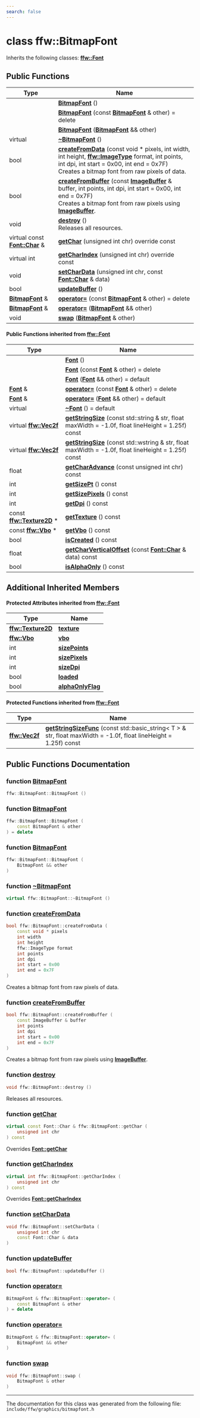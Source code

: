 ```yaml
---
search: false
---
```


# class ffw::BitmapFont



Inherits the following classes: **[ffw::Font](classffw_1_1_font.md)**

## Public Functions

|Type|Name|
|-----|-----|
||[**BitmapFont**](classffw_1_1_bitmap_font.md#1ad0907f3ba510c9e515dfa636c7f1d4ad) () |
||[**BitmapFont**](classffw_1_1_bitmap_font.md#1a4d41c66bfb70dc247ec709471836e0f9) (const **[BitmapFont](classffw_1_1_bitmap_font.md)** & other) = delete |
||[**BitmapFont**](classffw_1_1_bitmap_font.md#1a98008c5f211aeb6c9a374fca15576f62) (**[BitmapFont](classffw_1_1_bitmap_font.md)** && other) |
|virtual |[**~BitmapFont**](classffw_1_1_bitmap_font.md#1a3fc686a3f4f3c33ce58a87cae5bd80a1) () |
|bool|[**createFromData**](classffw_1_1_bitmap_font.md#1af55375606c317f92f4423dd18f9c307d) (const void \* pixels, int width, int height, **[ffw::ImageType](namespaceffw.md#1a92226423d9aa0edfe0ca1dde2141e028)** format, int points, int dpi, int start = 0x00, int end = 0x7F) <br>Creates a bitmap font from raw pixels of data. |
|bool|[**createFromBuffer**](classffw_1_1_bitmap_font.md#1a811b27e1ebce4ec73cb3b0449ecc51f0) (const **[ImageBuffer](classffw_1_1_image_buffer.md)** & buffer, int points, int dpi, int start = 0x00, int end = 0x7F) <br>Creates a bitmap font from raw pixels using **[ImageBuffer](classffw_1_1_image_buffer.md)**. |
|void|[**destroy**](classffw_1_1_bitmap_font.md#1a5094d5e65e0fda707ff6b17f1381662e) () <br>Releases all resources. |
|virtual const **[Font::Char](structffw_1_1_font_1_1_char.md)** &|[**getChar**](classffw_1_1_bitmap_font.md#1a0785ff6eee3e85c5501e5c85df74f72a) (unsigned int chr) override const |
|virtual int|[**getCharIndex**](classffw_1_1_bitmap_font.md#1ab897a764b7b18180a24f8e1cae0931ed) (unsigned int chr) override const |
|void|[**setCharData**](classffw_1_1_bitmap_font.md#1a14884030d06c4d5a184b849363715ef6) (unsigned int chr, const **[Font::Char](structffw_1_1_font_1_1_char.md)** & data) |
|bool|[**updateBuffer**](classffw_1_1_bitmap_font.md#1a00aa0bda3fa051d03e4828fb8cff941c) () |
|**[BitmapFont](classffw_1_1_bitmap_font.md)** &|[**operator=**](classffw_1_1_bitmap_font.md#1a2ec5a588263487c8300501c6d3ae7d04) (const **[BitmapFont](classffw_1_1_bitmap_font.md)** & other) = delete |
|**[BitmapFont](classffw_1_1_bitmap_font.md)** &|[**operator=**](classffw_1_1_bitmap_font.md#1a42dfd5bfbdd748aa381db7f7e2fd3d1b) (**[BitmapFont](classffw_1_1_bitmap_font.md)** && other) |
|void|[**swap**](classffw_1_1_bitmap_font.md#1a8d4c1e075a9a23b6b79f1d135a2a3d05) (**[BitmapFont](classffw_1_1_bitmap_font.md)** & other) |


#### Public Functions inherited from [ffw::Font](classffw_1_1_font.md)

|Type|Name|
|-----|-----|
||[**Font**](classffw_1_1_font.md#1a61607295e4f95fba5cf189f0bf46e972) () |
||[**Font**](classffw_1_1_font.md#1a625968999be1f55607ba2c241e99c2bb) (const **[Font](classffw_1_1_font.md)** & other) = delete |
||[**Font**](classffw_1_1_font.md#1a7b07abd846095b2b3211e1d1e41775c5) (**[Font](classffw_1_1_font.md)** && other) = default |
|**[Font](classffw_1_1_font.md)** &|[**operator=**](classffw_1_1_font.md#1a1506af1c9de421dac45dad7a9d1b0e26) (const **[Font](classffw_1_1_font.md)** & other) = delete |
|**[Font](classffw_1_1_font.md)** &|[**operator=**](classffw_1_1_font.md#1adc829453376092c01873ccf869e3b905) (**[Font](classffw_1_1_font.md)** && other) = default |
|virtual |[**~Font**](classffw_1_1_font.md#1af64aa991e6e53e3b55105a2eb0239ea4) () = default |
|virtual **[ffw::Vec2f](group__math_.md#ga44573357c25b7969b4391ca0ae427636)**|[**getStringSize**](classffw_1_1_font.md#1a954e31facabcb58c18608283156390ee) (const std::string & str, float maxWidth = -1.0f, float lineHeight = 1.25f) const |
|virtual **[ffw::Vec2f](group__math_.md#ga44573357c25b7969b4391ca0ae427636)**|[**getStringSize**](classffw_1_1_font.md#1a447d1fb84909315000d1d568e2561b86) (const std::wstring & str, float maxWidth = -1.0f, float lineHeight = 1.25f) const |
|float|[**getCharAdvance**](classffw_1_1_font.md#1ab41de9dad062dd9c58ddc360c8acc32b) (const unsigned int chr) const |
|int|[**getSizePt**](classffw_1_1_font.md#1a1444b58cd884fcfb51258bebfe44a66c) () const |
|int|[**getSizePixels**](classffw_1_1_font.md#1a546770fa3a6e1f7283aac00b517663bb) () const |
|int|[**getDpi**](classffw_1_1_font.md#1a1a54d225c828f3002d968be8029fe4e7) () const |
|const **[ffw::Texture2D](classffw_1_1_texture2_d.md)** \*|[**getTexture**](classffw_1_1_font.md#1a41d4bdf18626cdf0966604f374cb82ca) () const |
|const **[ffw::Vbo](classffw_1_1_vbo.md)** \*|[**getVbo**](classffw_1_1_font.md#1a01e39c0120f78fd4d02a23b5cf3be8f3) () const |
|bool|[**isCreated**](classffw_1_1_font.md#1a2acdf7da8b48924b2217b63cc9938159) () const |
|float|[**getCharVerticalOffset**](classffw_1_1_font.md#1a7a3dbb693585c2d93d250825d54b39ce) (const **[Font::Char](structffw_1_1_font_1_1_char.md)** & data) const |
|bool|[**isAlphaOnly**](classffw_1_1_font.md#1a6d9a0f5530f479c867b7551feb237dd1) () const |


## Additional Inherited Members

#### Protected Attributes inherited from [ffw::Font](classffw_1_1_font.md)

|Type|Name|
|-----|-----|
|**[ffw::Texture2D](classffw_1_1_texture2_d.md)**|[**texture**](classffw_1_1_font.md#1a96a1030319180307da5322396d4e8e60)|
|**[ffw::Vbo](classffw_1_1_vbo.md)**|[**vbo**](classffw_1_1_font.md#1aba21fcc25aa3b5c32c0ae29830050d63)|
|int|[**sizePoints**](classffw_1_1_font.md#1aac80550ace3764960015b74adec74b81)|
|int|[**sizePixels**](classffw_1_1_font.md#1a1e5b3dfe80eb10fa1eb57e70c7e21a20)|
|int|[**sizeDpi**](classffw_1_1_font.md#1aaefb97b6ca7379f96004ad65fffe82ca)|
|bool|[**loaded**](classffw_1_1_font.md#1a65171077ae4df6cfb81613fc6ad2fdc0)|
|bool|[**alphaOnlyFlag**](classffw_1_1_font.md#1a2d4f2fd91ed5a903723e31a8a6ef9f98)|


#### Protected Functions inherited from [ffw::Font](classffw_1_1_font.md)

|Type|Name|
|-----|-----|
|**[ffw::Vec2f](group__math_.md#ga44573357c25b7969b4391ca0ae427636)**|[**getStringSizeFunc**](classffw_1_1_font.md#1a3508a473bb23d35064d8e8f18df8a438) (const std::basic\_string< T > & str, float maxWidth = -1.0f, float lineHeight = 1.25f) const |


## Public Functions Documentation

### function <a id="1ad0907f3ba510c9e515dfa636c7f1d4ad" href="#1ad0907f3ba510c9e515dfa636c7f1d4ad">BitmapFont</a>

```cpp
ffw::BitmapFont::BitmapFont ()
```



### function <a id="1a4d41c66bfb70dc247ec709471836e0f9" href="#1a4d41c66bfb70dc247ec709471836e0f9">BitmapFont</a>

```cpp
ffw::BitmapFont::BitmapFont (
    const BitmapFont & other
) = delete
```



### function <a id="1a98008c5f211aeb6c9a374fca15576f62" href="#1a98008c5f211aeb6c9a374fca15576f62">BitmapFont</a>

```cpp
ffw::BitmapFont::BitmapFont (
    BitmapFont && other
)
```



### function <a id="1a3fc686a3f4f3c33ce58a87cae5bd80a1" href="#1a3fc686a3f4f3c33ce58a87cae5bd80a1">~BitmapFont</a>

```cpp
virtual ffw::BitmapFont::~BitmapFont ()
```



### function <a id="1af55375606c317f92f4423dd18f9c307d" href="#1af55375606c317f92f4423dd18f9c307d">createFromData</a>

```cpp
bool ffw::BitmapFont::createFromData (
    const void * pixels
    int width
    int height
    ffw::ImageType format
    int points
    int dpi
    int start = 0x00
    int end = 0x7F
)
```

Creates a bitmap font from raw pixels of data. 


### function <a id="1a811b27e1ebce4ec73cb3b0449ecc51f0" href="#1a811b27e1ebce4ec73cb3b0449ecc51f0">createFromBuffer</a>

```cpp
bool ffw::BitmapFont::createFromBuffer (
    const ImageBuffer & buffer
    int points
    int dpi
    int start = 0x00
    int end = 0x7F
)
```

Creates a bitmap font from raw pixels using **[ImageBuffer](classffw_1_1_image_buffer.md)**. 


### function <a id="1a5094d5e65e0fda707ff6b17f1381662e" href="#1a5094d5e65e0fda707ff6b17f1381662e">destroy</a>

```cpp
void ffw::BitmapFont::destroy ()
```

Releases all resources. 


### function <a id="1a0785ff6eee3e85c5501e5c85df74f72a" href="#1a0785ff6eee3e85c5501e5c85df74f72a">getChar</a>

```cpp
virtual const Font::Char & ffw::BitmapFont::getChar (
    unsigned int chr
) const
```

Overrides **[Font::getChar](classffw_1_1_font.md#1ac377ea34f700ab2c2281e66a93610a75)**


### function <a id="1ab897a764b7b18180a24f8e1cae0931ed" href="#1ab897a764b7b18180a24f8e1cae0931ed">getCharIndex</a>

```cpp
virtual int ffw::BitmapFont::getCharIndex (
    unsigned int chr
) const
```

Overrides **[Font::getCharIndex](classffw_1_1_font.md#1ac41292d33971a660fe9bed10ea39504e)**


### function <a id="1a14884030d06c4d5a184b849363715ef6" href="#1a14884030d06c4d5a184b849363715ef6">setCharData</a>

```cpp
void ffw::BitmapFont::setCharData (
    unsigned int chr
    const Font::Char & data
)
```



### function <a id="1a00aa0bda3fa051d03e4828fb8cff941c" href="#1a00aa0bda3fa051d03e4828fb8cff941c">updateBuffer</a>

```cpp
bool ffw::BitmapFont::updateBuffer ()
```



### function <a id="1a2ec5a588263487c8300501c6d3ae7d04" href="#1a2ec5a588263487c8300501c6d3ae7d04">operator=</a>

```cpp
BitmapFont & ffw::BitmapFont::operator= (
    const BitmapFont & other
) = delete
```



### function <a id="1a42dfd5bfbdd748aa381db7f7e2fd3d1b" href="#1a42dfd5bfbdd748aa381db7f7e2fd3d1b">operator=</a>

```cpp
BitmapFont & ffw::BitmapFont::operator= (
    BitmapFont && other
)
```



### function <a id="1a8d4c1e075a9a23b6b79f1d135a2a3d05" href="#1a8d4c1e075a9a23b6b79f1d135a2a3d05">swap</a>

```cpp
void ffw::BitmapFont::swap (
    BitmapFont & other
)
```





----------------------------------------
The documentation for this class was generated from the following file: `include/ffw/graphics/bitmapfont.h`

